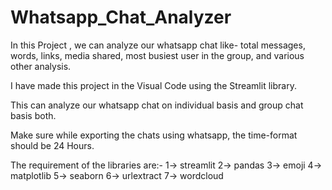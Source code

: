 # Whatsapp_Chat_Analyzer
In this Project , we can analyze our whatsapp chat like- total messages, words, links, media shared, most busiest user in the group, and various other analysis.


I have made this project in the Visual Code using the Streamlit library.

This can analyze our whatsapp chat on individual basis and group chat basis both.

Make sure while exporting the chats using whatsapp, the time-format should be 24 Hours.

The requirement of the libraries are:-
1-> streamlit
2-> pandas
3-> emoji
4-> matplotlib
5-> seaborn
6-> urlextract
7-> wordcloud
